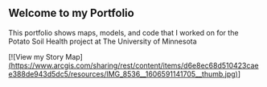 ## Welcome to my Portfolio




This portfolio shows maps, models, and code that I worked on for the Potato Soil Health project at The University of Minnesota

[![View my Story Map][(https://www.arcgis.com/sharing/rest/content/items/d6e8ec68d510423caee388de943d5dc5/resources/IMG_8536__1606591141705__thumb.jpg)](https://umn.maps.arcgis.com/apps/MapJournal/index.html?appid=d6e8ec68d510423caee388de943d5dc5
)]



